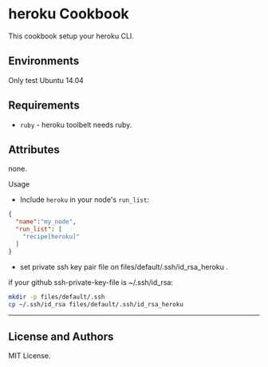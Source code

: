heroku Cookbook
===============
This cookbook setup your heroku CLI.

Environments
------------
Only test Ubuntu 14.04

Requirements
------------
- `ruby` - heroku toolbelt needs ruby.

Attributes
----------
none.

Usage
- Include `heroku` in your node's `run_list`:
```json
{
  "name":"my_node",
  "run_list": [
    "recipe[heroku]"
  ]
}
```

- set private ssh key pair file on files/default/.ssh/id_rsa_heroku .

if your github ssh-private-key-file is ~/.ssh/id_rsa:
```sh
mkdir -p files/default/.ssh
cp ~/.ssh/id_rsa files/default/.ssh/id_rsa_heroku
```

----

License and Authors
-------------------
MIT License.
